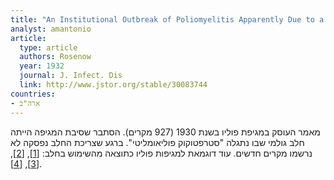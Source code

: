 ```yaml
---
title: "An Institutional Outbreak of Poliomyelitis Apparently Due to a Streptococcus in Milk"
analyst: amantonio
article:
  type: article
  authors: Rosenow
  year: 1932
  journal: J. Infect. Dis
  link: http://www.jstor.org/stable/30083744
countries:
- ארה"ב
---
```


מאמר העוסק במגיפת פוליו בשנת 1930 (927 מקרים). הסתבר שסיבת המגיפה הייתה חלב גולמי שבו נתגלה "סטרפטוקוק פוליאומליטי". ברגע שצריכת החלב נפסקה לא נרשמו מקרים חדשים. עוד דוגמאת למגיפות פוליו כתוצאה מהשימוש בחלב:
 [[1]](https://academic.oup.com/aje/article-abstract/7/6/791/104149), [[2]](https://jamanetwork.com/journals/jama/article-abstract/242504), [[3]](https://jamanetwork.com/journals/jama/article-abstract/286439), [[4]](http://www.thelancet.com/journals/lancet/article/PIIS0140-6736(01)63665-1/abstract).
